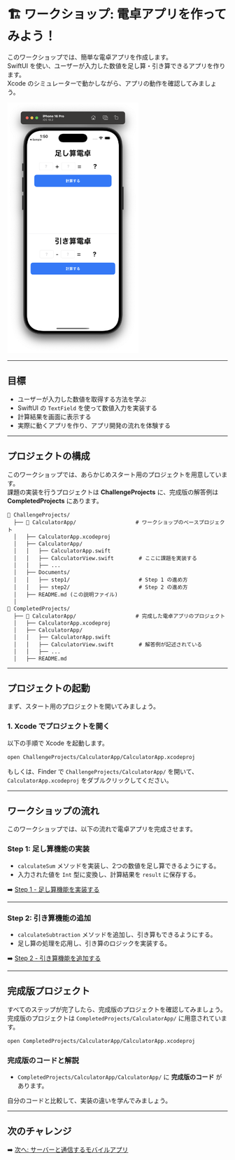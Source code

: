 # 🏗 ワークショップ: 電卓アプリを作ってみよう！

このワークショップでは、簡単な電卓アプリを作成します。  
SwiftUI を使い、ユーザーが入力した数値を足し算・引き算できるアプリを作ります。  
Xcode のシミュレーターで動かしながら、アプリの動作を確認してみましょう。

<img width="300" src="images/06_calculator_app_completed.png">

---

## 目標
- ユーザーが入力した数値を取得する方法を学ぶ  
- SwiftUI の `TextField` を使って数値入力を実装する  
- 計算結果を画面に表示する  
- 実際に動くアプリを作り、アプリ開発の流れを体験する  

---

## プロジェクトの構成

このワークショップでは、あらかじめスタート用のプロジェクトを用意しています。  
課題の実装を行うプロジェクトは **ChallengeProjects** に、完成版の解答例は **CompletedProjects** にあります。

```
📁 ChallengeProjects/
  ├── 📂 CalculatorApp/                   # ワークショップのベースプロジェクト
  │   ├── CalculatorApp.xcodeproj
  │   ├── CalculatorApp/
  │   │   ├── CalculatorApp.swift
  │   │   ├── CalculatorView.swift        # ここに課題を実装する
  │   │   ├── ...
  │   ├── Documents/
  │   │   ├── step1/                      # Step 1 の進め方
  │   │   ├── step2/                      # Step 2 の進め方
  │   ├── README.md (この説明ファイル)
  │
📁 CompletedProjects/
  ├── 📂 CalculatorApp/                   # 完成した電卓アプリのプロジェクト
  │   ├── CalculatorApp.xcodeproj
  │   ├── CalculatorApp/
  │   │   ├── CalculatorApp.swift
  │   │   ├── CalculatorView.swift        # 解答例が記述されている
  │   │   ├── ...
  │   ├── README.md
```

---

## プロジェクトの起動

まず、スタート用のプロジェクトを開いてみましょう。

### 1. Xcode でプロジェクトを開く
以下の手順で Xcode を起動します。

```sh
open ChallengeProjects/CalculatorApp/CalculatorApp.xcodeproj
```

もしくは、Finder で `ChallengeProjects/CalculatorApp/` を開いて、  
`CalculatorApp.xcodeproj` をダブルクリックしてください。

---

## ワークショップの流れ

このワークショップでは、以下の流れで電卓アプリを完成させます。

### Step 1: 足し算機能の実装
- `calculateSum` メソッドを実装し、2つの数値を足し算できるようにする。
- 入力された値を `Int` 型に変換し、計算結果を `result` に保存する。

➡️ [Step 1 - 足し算機能を実装する](../ChallengeProjects/CalculatorApp/CalculatorApp/Documents/step1.md)

---

### Step 2: 引き算機能の追加
- `calculateSubtraction` メソッドを追加し、引き算もできるようにする。
- 足し算の処理を応用し、引き算のロジックを実装する。

➡️ [Step 2 - 引き算機能を追加する](../ChallengeProjects/CalculatorApp/CalculatorApp/Documents/step2.md)

---

## 完成版プロジェクト

すべてのステップが完了したら、完成版のプロジェクトを確認してみましょう。  
完成版のプロジェクトは `CompletedProjects/CalculatorApp/` に用意されています。

```sh
open CompletedProjects/CalculatorApp/CalculatorApp.xcodeproj
```

### 完成版のコードと解説
- `CompletedProjects/CalculatorApp/CalculatorApp/` に **完成版のコード** があります。  

自分のコードと比較して、実装の違いを学んでみましょう。

---

## 次のチャレンジ

➡️ [次へ: サーバーと通信するモバイルアプリ](./08_network_intro.md)
